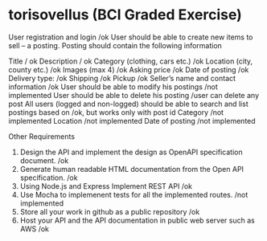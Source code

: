   # torisovellus (BCI Graded Exercise)

User registration and login /ok
User should be able to create new items to sell – a posting. Posting should contain the following information

Title / ok
Description / ok
Category (clothing, cars etc.) /ok
Location (city, county etc.) /ok
Images (max 4) /ok
Asking price /ok
Date of posting /ok
Delivery type: /ok
  Shipping /ok
  Pickup /ok
Seller’s name and contact information /ok
User should be able to modify his postings /not implemented
User should be able to delete his posting /user can delete any post
All users (logged and non-logged) should be able to search and list postings based on /ok, but works only with post id
  Category /not implemented
  Location /not implemented
  Date of posting /not implemented

Other Requirements

1. Design the API and implement the design as OpenAPI specification document. /ok
2. Generate human readable HTML documentation from the Open API specification. /ok
3. Using Node.js and Express Implement REST API /ok
4. Use Mocha to implemenent tests for all the implemented routes. /not implemented
5. Store all your work in github as a public repository /ok
6. Host your API and the API documentation in public web server such as AWS /ok
